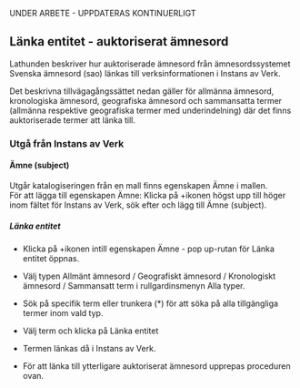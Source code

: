 UNDER ARBETE - UPPDATERAS KONTINUERLIGT

## Länka entitet - auktoriserat ämnesord

Lathunden beskriver hur auktoriserade ämnesord från ämnesordssystemet Svenska ämnesord (sao) länkas till verksinformationen i Instans av Verk. 

Det beskrivna tillvägagångssättet nedan gäller för allmänna ämnesord, kronologiska ämnesord, geografiska ämnesord och sammansatta termer (allmänna respektive geografiska termer med underindelning) där det finns auktoriserade termer att länka till. 

### Utgå från Instans av Verk

#### Ämne (subject)
Utgår katalogiseringen från en mall finns egenskapen Ämne i mallen. 
<br/>För att lägga till egenskapen Ämne: Klicka på +ikonen högst upp till höger inom fältet för Instans av Verk, sök efter och lägg till Ämne (subject).

##### Länka entitet

* Klicka på +ikonen intill egenskapen Ämne - pop up-rutan för Länka entitet öppnas.

* Välj typen Allmänt ämnesord / Geografiskt ämnesord / Kronologiskt ämnesord / Sammansatt term i rullgardinsmenyn Alla typer.

* Sök på specifik term eller trunkera (*) för att söka på alla tillgängliga termer inom vald typ.

* Välj term och klicka på Länka entitet

* Termen länkas då i Instans av Verk.

* För att länka till ytterligare auktoriserat ämnesord upprepas proceduren ovan.



